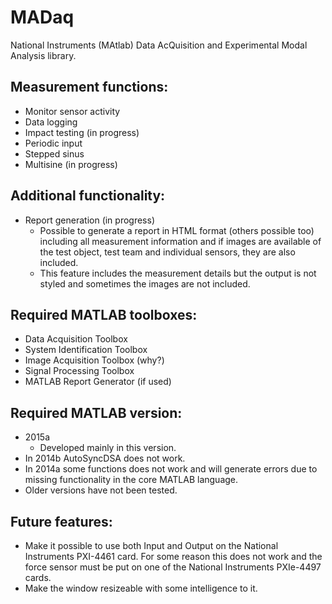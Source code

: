 # MADaq

National Instruments (MAtlab) Data AcQuisition and Experimental Modal Analysis library.

## Measurement functions:
- Monitor sensor activity
- Data logging
- Impact testing (in progress)
- Periodic input
- Stepped sinus
- Multisine (in progress)

## Additional functionality:
- Report generation (in progress)
  - Possible to generate a report in HTML format (others possible too) including all measurement information and if images are available of the test object, test team and individual sensors, they are also included.
  - This feature includes the measurement details but the output is not styled and sometimes the images are not included.

## Required MATLAB toolboxes:
- Data Acquisition Toolbox
- System Identification Toolbox
- Image Acquisition Toolbox (why?)
- Signal Processing Toolbox
- MATLAB Report Generator (if used)

## Required MATLAB version:
- 2015a
  - Developed mainly in this version.
- In 2014b AutoSyncDSA does not work.
- In 2014a some functions does not work and will generate errors due to missing functionality in the core MATLAB language.
- Older versions have not been tested.

## Future features:
- Make it possible to use both Input and Output on the National Instruments PXI-4461 card. For some reason this does not work and the force sensor must be put on one of the National Instruments PXIe-4497 cards.
- Make the window resizeable with some intelligence to it.